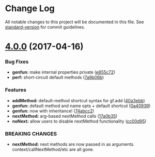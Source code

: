 # Change Log

All notable changes to this project will be documented in this file. See [standard-version](https://github.com/conventional-changelog/standard-version) for commit guidelines.

<a name="4.0.0"></a>
# [4.0.0](https://github.com/zkat/genfun/compare/v3.2.1...v4.0.0) (2017-04-16)


### Bug Fixes

* **genfun:** make internal properties private ([e855c72](https://github.com/zkat/genfun/commit/e855c72))
* **perf:** short-circuit default methods ([7a9b06b](https://github.com/zkat/genfun/commit/7a9b06b))


### Features

* **addMethod:** default-method shortcut syntax for gf.add ([40a3ebb](https://github.com/zkat/genfun/commit/40a3ebb))
* **genfun:** default method and name opts + default shortcut ([0a40939](https://github.com/zkat/genfun/commit/0a40939))
* **genfun:** now with inheritance! ([74abcc2](https://github.com/zkat/genfun/commit/74abcc2))
* **nextMethod:** arg-based nextMethod calls ([17a0b35](https://github.com/zkat/genfun/commit/17a0b35))
* **noNext:** allow users to disable nextMethod functionality ([cc00d95](https://github.com/zkat/genfun/commit/cc00d95))


### BREAKING CHANGES

* **nextMethod:** next methods are now passed in as arguments. context/callNextMethod/etc are all gone.
